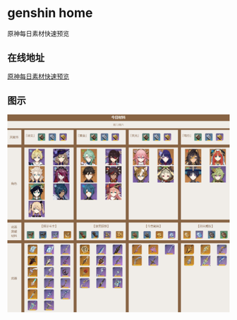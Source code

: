 # genshin home

原神每日素材快速预览

## 在线地址
[原神每日素材快速预览](http://genshin-home.dolam.top/)

## 图示

![](https://raw.githubusercontent.com/xxxsjan/pic-bed/main/202306241447638.png)
